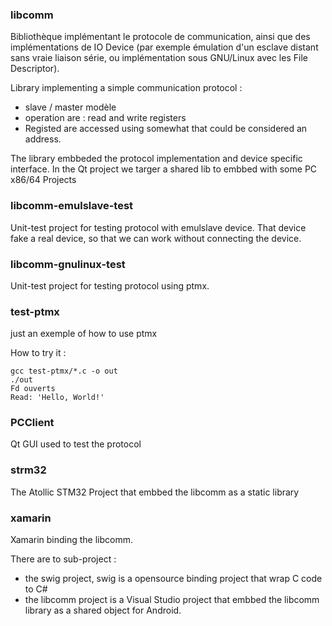 ### libcomm
Bibliothèque implémentant le protocole de communication, ainsi que
des implémentations de IO Device (par exemple émulation d'un esclave
distant sans vraie liaison série, ou implémentation sous GNU/Linux
avec les File Descriptor).

Library implementing a simple communication protocol : 
- slave / master modèle
- operation are : read and write registers
- Registed are accessed using somewhat that could be considered an address.

The library embbeded the protocol implementation and device specific interface.
In the Qt project we targer a shared lib to embbed with some PC x86/64 Projects

### libcomm-emulslave-test

Unit-test project for testing protocol with emulslave device.
That device fake a real device, so that we can work without connecting the device.

### libcomm-gnulinux-test

Unit-test project for testing protocol using ptmx.

### test-ptmx

just an exemple of how to use ptmx

How to try it :

```
gcc test-ptmx/*.c -o out
./out
Fd ouverts
Read: 'Hello, World!'
```

### PCClient 

Qt GUI used to test the protocol

### strm32

The Atollic STM32 Project that embbed the libcomm as a static library

### xamarin

Xamarin binding the libcomm.

There are to sub-project : 
- the swig project, swig is a opensource binding project that wrap C code to C#
- the libcomm project is a Visual Studio project that embbed the libcomm library as a shared object for Android.

